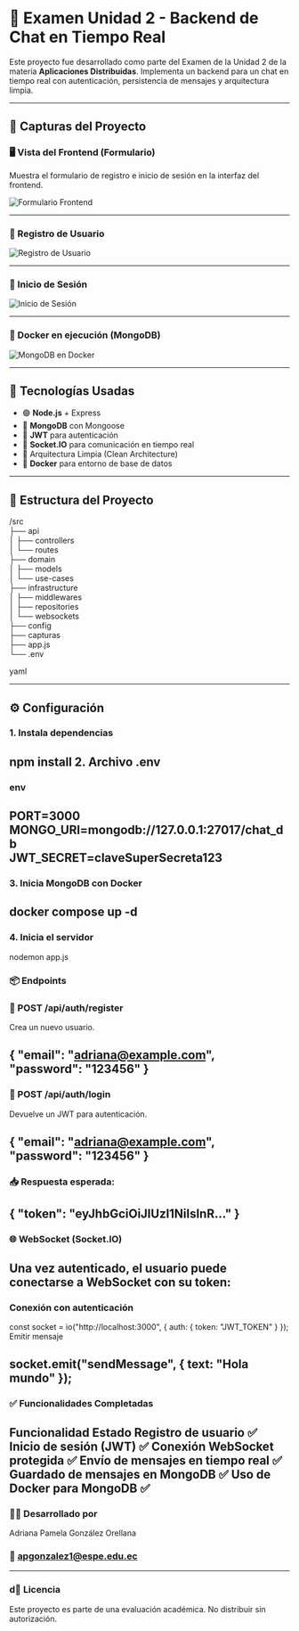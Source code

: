 # 💬 Examen Unidad 2 - Backend de Chat en Tiempo Real

Este proyecto fue desarrollado como parte del Examen de la Unidad 2 de la materia **Aplicaciones Distribuidas**. Implementa un backend para un chat en tiempo real con autenticación, persistencia de mensajes y arquitectura limpia.

---

## 📸 Capturas del Proyecto

### 🖥️ Vista del Frontend (Formulario)

Muestra el formulario de registro e inicio de sesión en la interfaz del frontend.

![Formulario Frontend](src/capturas/registro.png)

---

### 🔐 Registro de Usuario

![Registro de Usuario](src/capturas/Crear.PNG)

---

### 🔑 Inicio de Sesión

![Inicio de Sesión](src/capturas/login.PNG)

---

### 🐳 Docker en ejecución (MongoDB)

![MongoDB en Docker](src/capturas/docker.PNG)

---

## 🧰 Tecnologías Usadas

- 🟢 **Node.js** + Express
- 🧱 **MongoDB** con Mongoose
- 🔐 **JWT** para autenticación
- 🔌 **Socket.IO** para comunicación en tiempo real
- 🧠 Arquitectura Limpia (Clean Architecture)
- 🐳 **Docker** para entorno de base de datos

---

## 📁 Estructura del Proyecto

/src  
├── api  
│ ├── controllers  
│ └── routes  
├── domain  
│ ├── models  
│ └── use-cases  
├── infrastructure  
│ ├── middlewares  
│ ├── repositories  
│ └── websockets  
├── config  
├── capturas  
├── app.js  
└── .env

yaml

---

## ⚙️ Configuración

### 1. Instala dependencias


npm install
2. Archivo .env
---
### env

PORT=3000  
MONGO_URI=mongodb://127.0.0.1:27017/chat_db  
JWT_SECRET=claveSuperSecreta123
---
### 3. Inicia MongoDB con Docker

docker compose up -d
---
### 4. Inicia el servidor

nodemon app.js
### 📦 Endpoints
### 📝 POST /api/auth/register
Crea un nuevo usuario.


{
  "email": "adriana@example.com",
  "password": "123456"
}
---
### 🔐 POST /api/auth/login
Devuelve un JWT para autenticación.


{
  "email": "adriana@example.com",
  "password": "123456"
}
---
### 📥 Respuesta esperada:

{
  "token": "eyJhbGciOiJIUzI1NiIsInR..."
}
---
### 🌐 WebSocket (Socket.IO)
Una vez autenticado, el usuario puede conectarse a WebSocket con su token:
---
### Conexión con autenticación


const socket = io("http://localhost:3000", {
  auth: {
    token: "JWT_TOKEN"
  }
});
Emitir mensaje



socket.emit("sendMessage", {
  text: "Hola mundo"
});
---
### ✅ Funcionalidades Completadas
Funcionalidad	Estado
Registro de usuario	✅
Inicio de sesión (JWT)	✅
Conexión WebSocket protegida	✅
Envío de mensajes en tiempo real	✅
Guardado de mensajes en MongoDB	✅
Uso de Docker para MongoDB	✅
---
### 👩‍💻 Desarrollado por
Adriana Pamela González Orellana
### 📧 apgonzalez1@espe.edu.ec
---
### d📘 Licencia
Este proyecto es parte de una evaluación académica. No distribuir sin autorización.